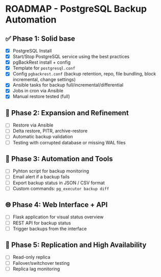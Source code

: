 # ROADMAP - PostgreSQL Backup Automation

## ✅ Phase 1: Solid base
- [x] PostgreSQL Install
- [x] Start/Stop PostgreSQL service using the best practices 
- [x] pgBackRest install + config
- [x] Template for `postgresql.conf`
- [x] Config `pgbackrest.conf` (backup retention, repo, file bundling, block incremental, change settings)
- [x] Ansible tasks for backup full/incremental/differential
- [x] Jobs in cron via Ansible
- [x] Manual restore tested (full)

## 🧩 Phase 2: Expansion and Refinement
- [ ] Restore via Ansible
- [ ] Delta restore, PITR, archive-restore
- [ ] Automatic backup validation
- [ ] Testing with corrupted database or missing WAL files

## 🔧 Phase 3: Automation and Tools
- [ ] Pyhton script for backup monitoring
- [ ] Email alert if a backup fails
- [ ] Export backup status in JSON / CSV format
- [ ] Custom commands: `pg_executor backup diff`

## 🌐 Phase 4: Web Interface + API
- [ ] Flask application for visual status overview
- [ ] REST API for backup status
- [ ] Trigger backups from the interface

## 🔄 Phase 5: Replication and High Availability
- [ ] Read-only replica
- [ ] Failover/switchover testing
- [ ] Replica lag monitoring
